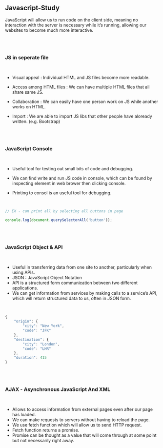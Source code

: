 ## Javascript-Study

JavaScript will allow us to run code on the client side, meaning no interaction with the server is necessary while it’s running, allowing our websites to become much more interactive.

<br>
<br>

### JS in seperate file

<br>

- Visual appeal : Individual HTML and JS files become more readable.

- Access among HTML files : We can have multiple HTML files that all share same JS.

- Collaboration : We can easily have one person work on JS while another works on HTML.

- Import : We are able to import JS libs that other people have aloready written. (e.g. Bootstrap)

<br>
<br>

### JavaScript Console

<br>

- Useful tool for testing out small bits of code and debugging.

- We can find write and run JS code in console, which can be found by inspecting element in web brower then clicking console.

- Printing to consol is an useful tool for debugging.

<br>

```javascript
// EX - can print all by selecting all buttons in page

console.log(document.querySelectorAll('button'));
```

<br>
<br>

### JavaScript Object & API

<br>

- Useful in transferring data from one site to another, particularly when using APIs.
- JSON : JavaScript Object Notation
- API is a structured form communication between two different applications.
- We can get information from services by making calls to a service’s API, which will return structured data to us, often in JSON form.

<br>

```javascript
{
    "origin": {
        "city": "New York",
        "code": "JFK"
    },
    "destination": {
        "city": "London",
        "code": "LHR"
    },
    "duration": 415
}
```

<br>
<br>

### AJAX - Asynchronous JavaScript And XML

<br>

- Allows to access information from external pages even after our page has loaded.
- We can make requests to servers without having to reload the page.
- We use fetch function which will allow us to send HTTP request.
- Fetch function returns a promise.
- Promise can be thought as a value that will come through at some point but not necessarily right away.